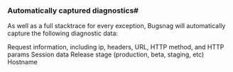 ### Automatically captured diagnostics#
As well as a full stacktrace for every exception, Bugsnag will automatically capture the following diagnostic data:

Request information, including ip, headers, URL, HTTP method, and HTTP params
Session data
Release stage (production, beta, staging, etc)
Hostname
